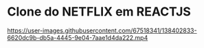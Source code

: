 # Clone do NETFLIX em REACTJS


https://user-images.githubusercontent.com/67518341/138402833-6620dc9b-db5a-4445-9e04-7aae1d4da222.mp4
 

